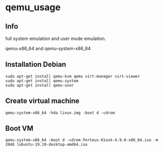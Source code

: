 # qemu_usage

## Info
full system emulation and user mode emulation.

qemu-x86_64 and  qemu-system-x86_64

## Installation Debian
```
sudo apt-get install qemu-kvm qemu virt-manager virt-viewer 
sudo apt-get install qemu-system 
sudo apt-get install qemu-user 
```

## Create virtual machine
```
qemu-system-x86_64 -hda linux.img -boot d -cdrom
```

## Boot VM
```
qemu-system-x86_64 -boot d -cdrom Porteus-Kiosk-4.9.0-x86_64.iso -m 2048 lubuntu-19.10-desktop-amd64.iso
```
